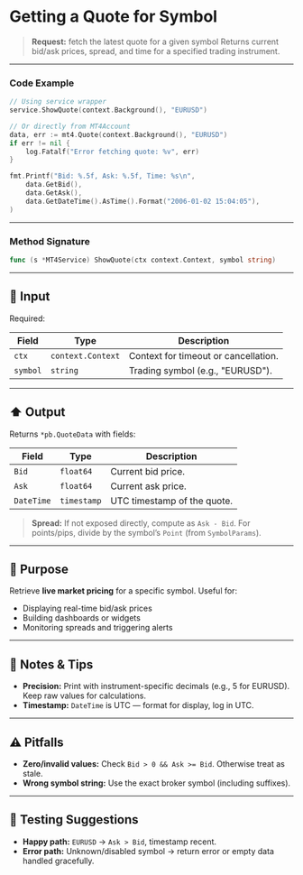 # Getting a Quote for Symbol

> **Request:** fetch the latest quote for a given symbol
> Returns current bid/ask prices, spread, and time for a specified trading instrument.

---

### Code Example

```go
// Using service wrapper
service.ShowQuote(context.Background(), "EURUSD")

// Or directly from MT4Account
data, err := mt4.Quote(context.Background(), "EURUSD")
if err != nil {
    log.Fatalf("Error fetching quote: %v", err)
}

fmt.Printf("Bid: %.5f, Ask: %.5f, Time: %s\n",
    data.GetBid(),
    data.GetAsk(),
    data.GetDateTime().AsTime().Format("2006-01-02 15:04:05"),
)
```

---

### Method Signature

```go
func (s *MT4Service) ShowQuote(ctx context.Context, symbol string)
```

---

## 🔽 Input

Required:

| Field    | Type              | Description                          |
| -------- | ----------------- | ------------------------------------ |
| `ctx`    | `context.Context` | Context for timeout or cancellation. |
| `symbol` | `string`          | Trading symbol (e.g., "EURUSD").     |

---

## ⬆️ Output

Returns `*pb.QuoteData` with fields:

| Field      | Type        | Description                 |
| ---------- | ----------- | --------------------------- |
| `Bid`      | `float64`   | Current bid price.          |
| `Ask`      | `float64`   | Current ask price.          |
| `DateTime` | `timestamp` | UTC timestamp of the quote. |

> **Spread:** If not exposed directly, compute as `Ask - Bid`. For points/pips, divide by the symbol’s `Point` (from `SymbolParams`).

---

## 🎯 Purpose

Retrieve **live market pricing** for a specific symbol. Useful for:

* Displaying real-time bid/ask prices
* Building dashboards or widgets
* Monitoring spreads and triggering alerts

---

## 🧩 Notes & Tips

* **Precision:** Print with instrument-specific decimals (e.g., 5 for EURUSD). Keep raw values for calculations.
* **Timestamp:** `DateTime` is UTC — format for display, log in UTC.

---

## ⚠️ Pitfalls

* **Zero/invalid values:** Check `Bid > 0 && Ask >= Bid`. Otherwise treat as stale.
* **Wrong symbol string:** Use the exact broker symbol (including suffixes).

---

## 🧪 Testing Suggestions

* **Happy path:** `EURUSD` → `Ask > Bid`, timestamp recent.
* **Error path:** Unknown/disabled symbol → return error or empty data handled gracefully.
